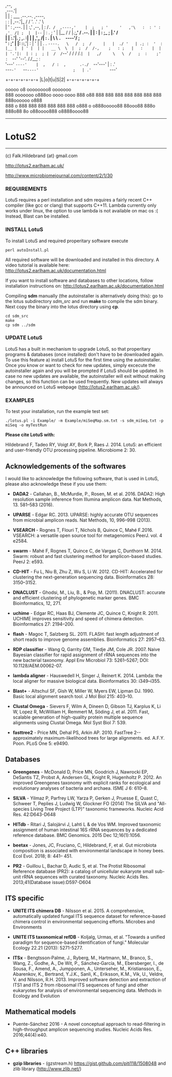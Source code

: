                 
   ,--,                                                                
,---.'|                                                                
|   | :                 ___                    .--.--.        ,----,   
:   : |               ,--.'|_                 /  /    '.    .'   .' \  
|   ' :      ,---.    |  | :,'          ,--, |  :  /`. /  ,----,'    | 
;   ; '     '   ,'\   :  : ' :        ,'_ /| ;  |  |--`   |    :  .  ; 
'   | |__  /   /   |.;__,'  /    .--. |  | : |  :  ;_     ;    |.'  /  
|   | :.'|.   ; ,. :|  |   |   ,'_ /| :  . |  \  \    `.  `----'/  ;   
'   :    ;'   | |: ::__,'| :   |  ' | |  . .   `----.   \   /  ;  /    
|   |  ./ '   | .; :  '  : |__ |  | ' |  | |   __ \  \  |  ;  /  /-,   
;   : ;   |   :    |  |  | '.'|:  | : ;  ; |  /  /`--'  / /  /  /.`| 
|   ,/     \   \  /   ;  :    ;'  :  `--'   \'--'.     /./__;      :   
'---'       `----'    |  ,   / :  ,      .-./  `--'---' |   :    .'    
                       ---`-'   `--`----'               ;   | .'       
                                                        `---'       
                                                        
 
 +-+-+-+-+-+-+
 |L|o|t|u|S|2|
 +-+-+-+-+-+-+


ooooo                    o8                oooooooo8   ooooooo   
 888          ooooooo  o888oo oooo  oooo  888        o88     888 
 888        888     888 888    888   888   888oooooo       o888  
 888      o 888     888 888    888   888          888   o888   o 
o888ooooo88   88ooo88    888o   888o88 8o o88oooo888 o8888oooo88 
                                                                 

                                                                       

----------------------------------
# LotuS2
----------------------------------
(c) Falk.Hildebrand {at} gmail.com

http://lotus2.earlham.ac.uk/

http://www.microbiomejournal.com/content/2/1/30


### REQUIREMENTS
LotuS requires a perl installation and sdm requires a fairly recent C++ compiler (like gcc or clang) that supports C++11.
Lambda currently only works under linux, the option to use lambda is not available on mac os :( Instead, Blast can be installed.

### INSTALL LotuS
To install LotuS and required properitary software execute
```{sh}
perl autoInstall.pl
```
All required software will be downloaded and installed in this directory.
A video tutorial is available here: 
http://lotus2.earlham.ac.uk/documentation.html

If you want to install software and databases to other locations, follow installation instructions on: 
http://lotus2.earlham.ac.uk/documentation.html

Compiling **sdm** manually (the autoinstaller is alternatively doing this):
go to the lotus subdirectory *sdm_src* and run 
**make** to compile the sdm binary. Next copy the binary into the lotus directory using **cp**.
```{sh}
cd sdm_src
make
cp sdm ../sdm
```

###  UPDATE LotuS
LotuS has a built in mechanism to upgrade LotuS, so that properitary programs & databases (once installed) don't have to be downloaded again. To use this feature a) install LotuS for the first time using the autoinstaller. 
Once you know or want to check for new updates, simply excecute the autoinstaller again and you will be prompted if LotuS should be updated. In case no new updates are available, the autoinstaller will exit without making changes, so this function can be used frequently. New updates will always be announced on LotuS webpage (http://lotus2.earlham.ac.uk/).

### EXAMPLES
To test your installation, run the example test set:
```{sh}
./lotus.pl -i Example/ -m Example/miSeqMap.sm.txt -s sdm_miSeq.txt -p miSeq -o myTestRun
```


**Please cite LotuS with:**

Hildebrand F, Tadeo RY, Voigt AY, Bork P, Raes J. 2014. LotuS: an efficient and user-friendly OTU processing pipeline. Microbiome 2: 30. 


## Acknowledgements of the softwares

I would like to acknowledge the following software, that is used in LotuS, please also acknowledge these if you use them:

* **DADA2** - Callahan, B., McMurdie, P., Rosen, M. et al. 2016. DADA2: High resolution sample inference from Illumina amplicon data. Nat Methods, 13. 581–583 (2016).

* **UPARSE** - Edgar RC. 2013. UPARSE: highly accurate OTU sequences from microbial amplicon reads. Nat Methods, 10, 996–998 (2013).

* **VSEARCH** - Rognes T, Flouri T, Nichols B, Quince C, Mahé F.2016. VSEARCH: a versatile open source tool for metagenomics PeerJ. vol. 4 e2584.

* **swarm** - Mahé F, Rognes T, Quince C, de Vargas C, Dunthorn M. 2014. Swarm: robust and fast clustering method for amplicon-based studies. PeerJ 2: e593.

* **CD-HIT** - Fu L, Niu B, Zhu Z, Wu S, Li W. 2012. CD-HIT: Accelerated for clustering the next-generation sequencing data. Bioinformatics 28: 3150–3152.

* **DNACLUST** - Ghodsi, M., Liu, B., & Pop, M. (2011). DNACLUST: accurate and efficient clustering of phylogenetic marker genes. BMC Bioinformatics, 12, 271.

* **uchime** - Edgar RC, Haas BJ, Clemente JC, Quince C, Knight R. 2011. UCHIME improves sensitivity and speed of chimera detection. Bioinformatics 27: 2194–200.

* **flash** - Magoc T, Salzberg SL. 2011. FLASH: fast length adjustment of short reads to improve genome assemblies. Bioinformatics 27: 2957–63.

* **RDP classifier** - Wang Q, Garrity GM, Tiedje JM, Cole JR. 2007. Naive Bayesian classifier for rapid assignment of rRNA sequences into the new bacterial taxonomy. Appl Env Microbiol 73: 5261–5267; DOI: 10.1128/AEM.00062-07.

* **lambda aligner** - Hauswedell H, Singer J, Reinert K. 2014. Lambda: the local aligner for massive biological data. Bioinformatics 30: i349–i355. 

* **Blast+** - Altschul SF, Gish W, Miller W, Myers EW, Lipman DJ. 1990. Basic local alignment search tool. J Mol Biol 215: 403–10.

* **Clustal Omega** - Sievers F, Wilm A, Dineen D, Gibson TJ, Karplus K, Li W, Lopez R, McWilliam H, Remmert M, Söding J, et al. 2011. Fast, scalable generation of high-quality protein multiple sequence alignments using Clustal Omega. Mol Syst Biol 7: 539.

* **fasttree2** - Price MN, Dehal PS, Arkin AP. 2010. FastTree 2--approximately maximum-likelihood trees for large alignments. ed. A.F.Y. Poon. PLoS One 5: e9490.

## Databases

* **Greengenes** - McDonald D, Price MN, Goodrich J, Nawrocki EP, DeSantis TZ, Probst A, Andersen GL, Knight R, Hugenholtz P. 2012. An improved Greengenes taxonomy with explicit ranks for ecological and evolutionary analyses of bacteria and archaea. ISME J 6: 610–8.

* **SILVA** - Yilmaz P, Parfrey LW, Yarza P, Gerken J, Pruesse E, Quast C, Schweer T, Peplies J, Ludwig W, Glockner FO (2014) The SILVA and "All-species Living Tree Project (LTP)" taxonomic frameworks. Nucleic Acid Res. 42:D643-D648 

* **HITdb** - Ritari J, Salojärvi J, Lahti L & de Vos WM. Improved taxonomic assignment of human intestinal 16S rRNA sequences by a dedicated reference database. BMC Genomics. 2015 Dec 12;16(1):1056.

* **beetax** - Jones, JC, Fruciano, C, Hildebrand, F, et al. Gut microbiota composition is associated with environmental landscape in honey bees. Ecol Evol. 2018; 8: 441– 451.

* **PR2** - Guillou L, Bachar D, Audic S, et al. The Protist Ribosomal Reference database (PR2): a catalog of unicellular eukaryote small sub-unit rRNA sequences with curated taxonomy. Nucleic Acids Res. 2013;41(Database issue):D597-D604

## ITS specific

* **UNITE ITS chimera DB** - Nilsson et al. 2015. A comprehensive, automatically updated fungal ITS sequence dataset for reference-based chimera control in environmental sequencing efforts. Microbes and Environments 

* **UNITE ITS taxonomical refDB** - Koljalg, Urmas, et al. "Towards a unified paradigm for sequence-based identification of fungi." Molecular Ecology 22.21 (2013): 5271-5277.

* **ITSx** - Bengtsson‐Palme, J., Ryberg, M., Hartmann, M., Branco, S., Wang, Z., Godhe, A., De Wit, P., Sánchez‐García, M., Ebersberger, I., de Sousa, F., Amend, A., Jumpponen, A., Unterseher, M., Kristiansson, E., Abarenkov, K., Bertrand, Y.J.K., Sanli, K., Eriksson, K.M., Vik, U., Veldre, V. and Nilsson, R.H. 2013. Improved software detection and extraction of ITS1 and ITS 2 from ribosomal ITS sequences of fungi and other eukaryotes for analysis of environmental sequencing data. Methods in Ecology and Evolution


## Mathematical models

* Puente-Sánchez 2016 - A novel conceptual approach to read-filtering in high-throughput amplicon sequencing studies. Nucleic Acids Res. 2016;44(4):e40. 

## C++ libraries

* **gzip libraries** - (gzstream.h) https://gist.github.com/piti118/1508048 and zlib library (http://www.zlib.net/)

